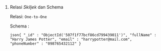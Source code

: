 1.  Relasi *Skiljek* dan Schema

    Relasi: `One-to-One`

    Schema :

    ``json{
        "_id" : "ObjectId('507f1f77bcf86cd799439011')",
        "fullName" : "Harry James Potter",
        "email" : "harrypotter@mail.com",
        "phoneNumber" : "098765432112"
    }``

